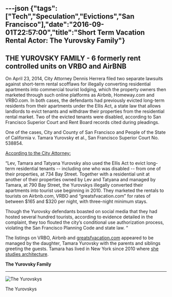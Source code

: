 ---json
{"tags":["Tech","Speculation","Evictions","San Francisco"],"date":"2016-09-01T22:57:00","title":"Short Term Vacation Rental Actor: The Yurovsky Family"}
---

THE YUROVSKY FAMILY **\-** **6 formerly rent controlled units on VRBO and AirBNB**
----------------------------------------------------------------------------------

On April 23, 2014, City Attorney Dennis Herrera filed two separate lawsuits against short-term rental scofflaws for illegally converting residential apartments into commercial tourist lodging, which the property owners then marketed through such online platforms as Airbnb, Homeway.com and VRBO.com. In both cases, the defendants had previously evicted long-term residents from their apartments under the Ellis Act, a state law that allows landlords to evict tenants and withdraw their properties from the residential rental market. Two of the evicted tenants were disabled, according to San Francisco Superior Court and Rent Board records cited during pleadings.

One of the cases, City and County of San Francisco and People of the State of California v. Tamara Yurovsky et al., San Francisco Superior Court No. 538854.

[According to the City Attorney:](http://www.sfcityattorney.org/index.aspx?page=594)

“Lev, Tamara and Tatyana Yurovsky also used the Ellis Act to evict long-term residential tenants -- including one who was disabled -- from one of their properties, at 734 Bay Street. Together with a residential unit at another of their properties owned by Lev and Tatyana and managed by Tamara, at 790 Bay Street, the Yurovskys illegally converted their apartments into tourist use beginning in 2010. They marketed the rentals to tourists on Airbnb.com, VRBO and “greatsfvacation.com” for rates of between $165 and $320 per night, with three-night minimum stays.

Though the Yurovsky defendants boasted on social media that they had hosted several hundred tourists, according to evidence detailed in the complaint, they too flouted the city’s conditional use authorization process, violating the San Francisco Planning Code and state law. “

The listings on VRBO, Airbnb and [greatsfvacation.com](http://www.greatsfvacation.com) appeared to be managed by the daughter, Tamara Yurovsky with the parents and siblings greeting the guests. Tamara has lived in New York since 2010 where [she studies architecture](http://archinect.com/tamara.yurovsky).

**The Yurovsky Family**  

--------------------------

![The Yurovskys](https://images.squarespace-cdn.com/content/v1/52b7d7a6e4b0b3e376ac8ea2/1412318348679-7SZYP5E3L1X6QQ5YD8RB/ke17ZwdGBToddI8pDm48kD4auqHEAd2pSB97AAY5Y5pZw-zPPgdn4jUwVcJE1ZvWhcwhEtWJXoshNdA9f1qD7XaGPskfQtVutuSA2B-JW6wUN224HL6PpWdIlQqb4pqtVgxs_hGqbIBOdKw1Q8FdtQ/The+Yurovsky+Family)

The Yurovskys